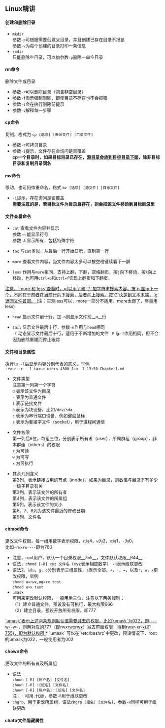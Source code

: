 ## Linux精讲

#### 创建和删除目录
* `mkdir`  
参数`-p`可根据需要创建父目录，并且创建已存在目录不报错  
参数`-v`为每个创建的目录打印一条信息
* `rmdir`  
只能删除空目录，可以加参数`-p`删除一串空目录

#### rm命令
删除文件或目录
* 参数`-r`可以删除目录（包含非空目录）
* 参数`-f`表示强制删除，即使目录不存在也不会报错
* 参数`-i`会在执行删除前提示
* 参数`-v`解释每一步骤

#### cp命令
复制，格式为 `cp [选项] [来源文件] [目录文件]`
* 参数`-r`可拷贝目录
* 参数`-i`提示，文件存在会询问是否覆盖  
__cp一个目录时，如果目标目录已存在，<u>源目录会放到目标目录下面</u>，除非目标目录和复制目录同名__

#### mv命令
移动，也可用作重命名，格式 `mv [选项] [源文件] [目标文件]`
* `-i`提示，存在询问是否覆盖  
__需要注意的是，若目标文件为目录且存在，则会把源文件移动到目标目录里__

#### 文件查看命令
* `cat` 查看文件内容并显示  
参数`-n` 能显示行号  
参数`-A` 显示所有，包括特殊字符

* `tac` 与`cat`类似，从最后一行开始显示，直到第一行

* `more` 查看文件内容，当文件内容太多可以按空格键续看下一屏

* `less` 作用与`more`相同，支持上翻，下翻，空格翻页，按`j`向下移动，按`k`向上移动，也可用`Ctrl+b`和`Ctrl+f`实现上翻页和下翻页。  
<u>
注意，`more`和`less`查看时，可以用`/`和`？`加字符串搜索内容，按`n`显示下一个，不同在于前者在当前行向下搜索，后者向上搜索。按`G`快速到文本末端，`g`返回文件首部。
</u>(注：实测less可以，more一部分不适用。more太弱了，尽量用less)  

* `head` 显示文件前十行，加`-n`则显示文件前__n__行  

* `tail` 显示文件最后十行，参数`-n`作用与`head`相同  
`-f` 动态显示文件最后十行，适用于不断增加的文件
`-F` 与`-f`作用相同，但不会因为删除重建而停止跟踪

#### 文件和目录属性
执行`ls -l`后显示内容分别代表的意义，举例  
`-rw-r--r-- 1 taxue users 4300 Jan  7 13:50 Chapter1.md`  
* 文件类型  
注意第一列第一个字符  
`d` 表示该文件为目录  
`-` 表示为普通文件  
`l` 表示链接文件  
`b` 表示为块设备，比如`/dev/sda`  
`c` 表示为串行端口设备，例如键盘鼠标  
`s` 表示为套接字文件（socket），用于进程间通信

* 文件权限  
第一列后9位，每组三位，分别表示所有者（user），所属群组（group），非本群组（others）的权限  
`r` 为可读  
`w` 为可写  
`x` 为可执行

* 其余几列含义  
第2列，表示链接占用的节点（inode），如果为目录，则数值与目录下有多少一级子目录有关  
第3列，表示该文件的所有者  
第4列，表示该文件的所属组  
第5列，表示该文件的大小  
第6、7、8列为该文件最近的修改日期  
第9列，文件名

#### chmod命令
更改文件权限，每一组用数字表示权限，`r`为4，`w`为2，`x`为1，`-`为0，  
比如`-rwxrw----`即为760  
* 注意，root用户，默认一个目录权限__755__，文件默认权限__644__
* 语法，`chmod [-R] xyz 文件名`（xyz表示相应数字）
`-R`表示级联更改  
* 语法2，以`u`，`g`，`o`分别表示三组属性，`a`表示全部，`+`，`-`，`=`，以及`r`，`w`，`x`更改权限，举例  
`chmod u=rwx,og=rx test`  
`chmod u+x test`
* `umask`  
可用来更改默认权限，一般用后三位，注意以下两条规则：  
（1）建立普通文件，预设没有可执行，最大权限666  
（2）建立目录，预设开放所有权限，即777  
<u>
`umask`表示上述两条规则默认值需要减去的权限，比如`umask`为022，即----w--w-，则用对应的777（即rwxrwxrwx）减去前面权限，得到rwxr-xr-x(即755)，即为默认权限
</u>
* `umask` 可以在`/etc/bashrc`中更改，预设情况下，root的umask为022，一般使用者为002

#### chown命令  
更改文件的所有者及所属组  
* 语法  
`chown [-R] [账户名] [文件名]`  
`chown [-R] :[组名] [文件名]`  
`chown [-R] [账户名]：[组名] [文件名]`  
注：`：`可用`.`代替，参数`-R`用于级联更改  
* `chgrp`，用于更改所属组，语法`chgrp [组名] [文件名]`，参数`-R`同样可用于级联更改

#### chattr文件隐藏属性
